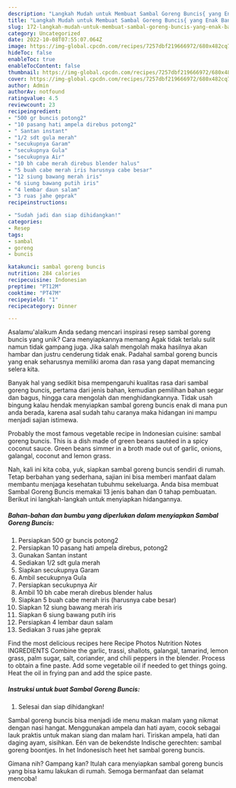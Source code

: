 ```yaml
---
description: "Langkah Mudah untuk Membuat Sambal Goreng Buncis{ yang Enak Banget"
title: "Langkah Mudah untuk Membuat Sambal Goreng Buncis{ yang Enak Banget"
slug: 172-langkah-mudah-untuk-membuat-sambal-goreng-buncis-yang-enak-banget
category: Uncategorized
date: 2022-10-08T07:55:07.064Z
image: https://img-global.cpcdn.com/recipes/7257dbf219666972/680x482cq70/sambal-goreng-buncis-foto-resep-utama.jpg
hideToc: false
enableToc: true
enableTocContent: false
thumbnail: https://img-global.cpcdn.com/recipes/7257dbf219666972/680x482cq70/sambal-goreng-buncis-foto-resep-utama.jpg
cover: https://img-global.cpcdn.com/recipes/7257dbf219666972/680x482cq70/sambal-goreng-buncis-foto-resep-utama.jpg
author: Admin
authorAv: notfound
ratingvalue: 4.5
reviewcount: 23
recipeingredient:
- "500 gr buncis potong2"
- "10 pasang hati ampela direbus potong2"
- " Santan instant"
- "1/2 sdt gula merah"
- "secukupnya Garam"
- "secukupnya Gula"
- "secukupnya Air"
- "10 bh cabe merah direbus blender halus"
- "5 buah cabe merah iris harusnya cabe besar"
- "12 siung bawang merah iris"
- "6 siung bawang putih iris"
- "4 lembar daun salam"
- "3 ruas jahe geprak"
recipeinstructions:

- "Sudah jadi dan siap dihidangkan!"
categories:
- Resep
tags:
- sambal
- goreng
- buncis

katakunci: sambal goreng buncis 
nutrition: 284 calories
recipecuisine: Indonesian
preptime: "PT12M"
cooktime: "PT47M"
recipeyield: "1"
recipecategory: Dinner

---
```



Asalamu'alaikum Anda sedang mencari inspirasi resep sambal goreng buncis yang unik? Cara menyiapkannya memang Agak tidak terlalu sulit namun tidak gampang juga. Jika salah mengolah maka hasilnya akan hambar dan justru cenderung tidak enak. Padahal sambal goreng buncis yang enak seharusnya memiliki aroma dan rasa yang dapat memancing selera kita.


Banyak hal yang sedikit bisa mempengaruhi kualitas rasa dari sambal goreng buncis, pertama dari jenis bahan, kemudian pemilihan bahan segar dan bagus, hingga cara mengolah dan menghidangkannya. Tidak usah bingung kalau hendak menyiapkan sambal goreng buncis enak di mana pun anda berada, karena asal sudah tahu caranya maka hidangan ini mampu menjadi sajian istimewa.

Probably the most famous vegetable recipe in Indonesian cuisine: sambal goreng buncis. This is a dish made of green beans sautéed in a spicy coconut sauce. Green beans simmer in a broth made out of garlic, onions, galangal, coconut and lemon grass.


Nah, kali ini kita coba, yuk, siapkan sambal goreng buncis sendiri di rumah. Tetap berbahan yang sederhana, sajian ini bisa memberi manfaat dalam membantu menjaga kesehatan tubuhmu sekeluarga. Anda bisa membuat Sambal Goreng Buncis memakai 13 jenis bahan dan 0 tahap pembuatan. Berikut ini langkah-langkah untuk menyiapkan hidangannya.

<!--inarticleads1-->

##### Bahan-bahan dan bumbu yang diperlukan dalam menyiapkan Sambal Goreng Buncis:

1. Persiapkan 500 gr buncis potong2
1. Persiapkan 10 pasang hati ampela direbus, potong2
1. Gunakan  Santan instant
1. Sediakan 1/2 sdt gula merah
1. Siapkan secukupnya Garam
1. Ambil secukupnya Gula
1. Persiapkan secukupnya Air
1. Ambil 10 bh cabe merah direbus blender halus
1. Siapkan 5 buah cabe merah iris (harusnya cabe besar)
1. Siapkan 12 siung bawang merah iris
1. Siapkan 6 siung bawang putih iris
1. Persiapkan 4 lembar daun salam
1. Sediakan 3 ruas jahe geprak


Find the most delicious recipes here Recipe Photos Nutrition Notes INGREDIENTS Combine the garlic, trassi, shallots, galangal, tamarind, lemon grass, palm sugar, salt, coriander, and chili peppers in the blender. Process to obtain a fine paste. Add some vegetable oil if needed to get things going. Heat the oil in frying pan and add the spice paste. 

<!--inarticleads2-->

##### Instruksi untuk buat Sambal Goreng Buncis:


1. Selesai dan siap dihidangkan!

Sambal goreng buncis bisa menjadi ide menu makan malam yang nikmat dengan nasi hangat. Menggunakan ampela dan hati ayam, cocok sebagai lauk praktis untuk makan siang dan malam hari. Tiriskan ampela, hati dan daging ayam, sisihkan. Eén van de bekendste Indische gerechten: sambal goreng boontjes. In het Indonesisch heet het sambal goreng buncis. 

Gimana nih? Gampang kan? Itulah cara menyiapkan sambal goreng buncis yang bisa kamu lakukan di rumah. Semoga bermanfaat dan selamat mencoba!
